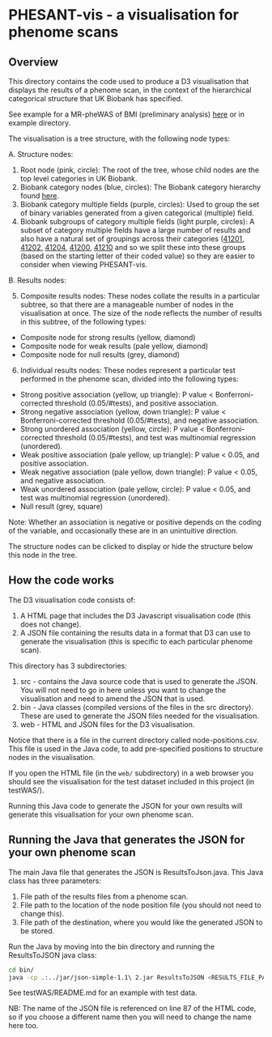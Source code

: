 
# PHESANT-vis - a visualisation for phenome scans

## Overview

This directory contains the code used to produce a D3 visualisation that displays the results of a phenome scan, in the context of the hierarchical categorical structure that UK Biobank has specified.

See example for a MR-pheWAS of BMI (preliminary analysis) [here](http://phesant.datamining.org.uk) or in example directory. 

The visualisation is a tree structure, with the following node types:

A. Structure nodes:

1. Root node (pink, circle): The root of the tree, whose child nodes are the top level categories in UK Biobank.
2. Biobank category nodes (blue, circles): The Biobank category hierarchy found [here](http://biobank.ctsu.ox.ac.uk/showcase/label.cgi).
3. Biobank category multiple fields (purple, circles): Used to group the set of binary variables generated from a given categorical (multiple) field.
4. Biobank subgroups of category multiple fields (light purple, circles): A subset of category multiple fields have a large number of results and also have a natural set of 
groupings across their categories ([41201](http://biobank.ctsu.ox.ac.uk/showcase/field.cgi?id=41201), [41202](http://biobank.ctsu.ox.ac.uk/showcase/field.cgi?id=41202), [41204](http://biobank.ctsu.ox.ac.uk/showcase/field.cgi?id=41204), [41200](http://biobank.ctsu.ox.ac.uk/showcase/field.cgi?id=41200), [41210](http://biobank.ctsu.ox.ac.uk/showcase/field.cgi?id=41210) and so we split these into these groups (based on the starting letter of their coded value) so they are easier to consider when viewing PHESANT-vis.

B. Results nodes:

5. Composite results nodes: These nodes collate the results in a particular subtree, so that there are a manageable number of nodes in the visualisation at once. The size of the node reflects the number of results in this subtree, of the following types:
 - Composite node for strong results (yellow, diamond)
 - Composite node for weak results (pale yellow, diamond)
 - Composite node for null results (grey, diamond)
6. Individual results nodes: These nodes represent a particular test performed in the phenome scan, divided into the following types:
 - Strong positive association (yellow, up triangle): P value < Bonferroni-corrected threshold (0.05/#tests), and positive association.
 - Strong negative association (yellow, down triangle): P value < Bonferroni-corrected threshold (0.05/#tests), and negative association.
 - Strong unordered association (yellow, circle): P value < Bonferroni-corrected threshold (0.05/#tests), and test was multinomial regression (unordered).
 - Weak positive association (pale yellow, up triangle): P value < 0.05, and positive association.
 - Weak negative association (pale yellow, down triangle): P value < 0.05, and negative association.
 - Weak unordered association (pale yellow, circle): P value < 0.05, and test was multinomial regression (unordered).
 - Null result (grey, square)

Note: Whether an association is negative or positive depends on the coding of the variable, and occasionally these are in an unintuitive direction.

The structure nodes can be clicked to display or hide the structure below this node in the tree.

## How the code works

The D3 visualisation code consists of:

1. A HTML page that includes the D3 Javascript visualisation code (this does not change).
2. A JSON file containing the results data in a format that D3 can use to generate the visualisation (this is specific to each particular phenome scan).

This directory has 3 subdirectories:

1. src - contains the Java source code that is used to generate the JSON. You will not need to go in here unless you want to change the visualisation and need to amend the JSON that is used.
2. bin - Java classes (compiled versions of the files in the src directory). These are used to generate the JSON files needed for the visualisation.
3. web - HTML and JSON files for the D3 visualisation.

Notice that there is a file in the current directory called node-positions.csv. This file is used in the Java code, to add pre-specified positions to structure nodes in the visualisation.

If you open the HTML file (in the `web/` subdirectory) in a web browser you should see the visualisation for the test dataset included in this project (in testWAS/).

Running this Java code to generate the JSON for your own results will generate this visualisation for your own phenome scan.

## Running the Java that generates the JSON for your own phenome scan

The main Java file that generates the JSON is ResultsToJson.java. This Java class has three parameters:

1. File path of the results files from a phenome scan.
2. File path to the location of the node position file (you should not need to change this).
3. File path of the destination, where you would like the generated JSON to be stored. 

Run the Java by moving into the bin directory and running the ResultsToJSON java class:

```bash
cd bin/
java -cp .:../jar/json-simple-1.1\ 2.jar ResultsToJSON <RESULTS_FILE_PATH> "../node-positions.csv" "../web/java-json.json"
```

See testWAS/README.md for an example with test data.

NB: The name of the JSON file is referenced on line 87 of the HTML code, so if you choose a different name then you will need to change the name here too.







